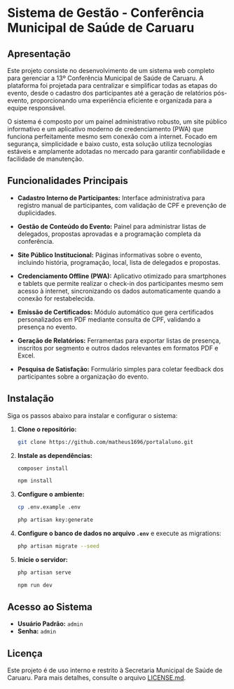 # Sistema de Gestão - Conferência Municipal de Saúde de Caruaru

## Apresentação

Este projeto consiste no desenvolvimento de um sistema web completo para gerenciar a 13º Conferência Municipal de Saúde de Caruaru. A plataforma foi projetada para centralizar e simplificar todas as etapas do evento, desde o cadastro dos participantes até a geração de relatórios pós-evento, proporcionando uma experiência eficiente e organizada para a equipe responsável.

O sistema é composto por um painel administrativo robusto, um site público informativo e um aplicativo moderno de credenciamento (PWA) que funciona perfeitamente mesmo sem conexão com a internet. Focado em segurança, simplicidade e baixo custo, esta solução utiliza tecnologias estáveis e amplamente adotadas no mercado para garantir confiabilidade e facilidade de manutenção.

## Funcionalidades Principais

- **Cadastro Interno de Participantes:** Interface administrativa para registro manual de participantes, com validação de CPF e prevenção de duplicidades.

- **Gestão de Conteúdo do Evento:** Painel para administrar listas de delegados, propostas aprovadas e a programação completa da conferência.

- **Site Público Institucional:** Páginas informativas sobre o evento, incluindo história, programação, local, lista de delegados e propostas.

- **Credenciamento Offline (PWA):** Aplicativo otimizado para smartphones e tablets que permite realizar o check-in dos participantes mesmo sem acesso à internet, sincronizando os dados automaticamente quando a conexão for restabelecida.

- **Emissão de Certificados:** Módulo automático que gera certificados personalizados em PDF mediante consulta de CPF, validando a presença no evento.

- **Geração de Relatórios:** Ferramentas para exportar listas de presença, inscritos por segmento e outros dados relevantes em formatos PDF e Excel.

- **Pesquisa de Satisfação:** Formulário simples para coletar feedback dos participantes sobre a organização do evento.

## Instalação

Siga os passos abaixo para instalar e configurar o sistema:

1. **Clone o repositório:**

    ```bash
    git clone https://github.com/matheus1696/portalaluno.git
    ```

2. **Instale as dependências:**

    ```bash
    composer install
    ```

    ```bash
    npm install
    ```

3. **Configure o ambiente:**

    ```bash
    cp .env.example .env
    ```

    ```bash
    php artisan key:generate
    ```

4. **Configure o banco de dados no arquivo `.env`** e execute as migrations:

    ```bash
    php artisan migrate --seed
    ```

5. **Inicie o servidor:**

    ```bash
    php artisan serve
    ```

    ```bash
    npm run dev
    ```

## Acesso ao Sistema

- **Usuário Padrão:** `admin`  
- **Senha:** `admin`  

## Licença

Este projeto é de uso interno e restrito à Secretaria Municipal de Saúde de Caruaru. 
Para mais detalhes, consulte o arquivo [LICENSE.md](LICENSE.md).

